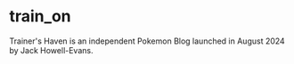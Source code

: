# train_on
Trainer's Haven is an independent Pokemon Blog launched in August 2024 by Jack Howell-Evans.
